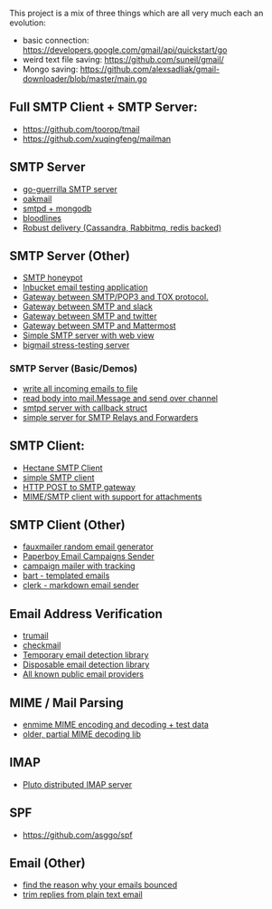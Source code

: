 
This project is a mix of three things which are all very much each an evolution:

- basic connection: https://developers.google.com/gmail/api/quickstart/go
- weird text file saving: https://github.com/suneil/gmail/
- Mongo saving: https://github.com/alexsadliak/gmail-downloader/blob/master/main.go


## Full SMTP Client + SMTP Server:
- https://github.com/toorop/tmail
- https://github.com/xuqingfeng/mailman

## SMTP Server
- [go-guerrilla SMTP server](https://github.com/flashmob/go-guerrilla)
- [oakmail](https://github.com/oakmail/backend)
- [smtpd + mongodb](https://github.com/gleez/smtpd)
- [bloodlines](https://github.com/ghmeier/bloodlines)
- [Robust delivery (Cassandra, Rabbitmq, redis backed)](https://github.com/DronRathore/safedelivr)

## SMTP Server (Other)
- [SMTP honeypot](https://github.com/sec51/honeymail)
- [Inbucket email testing application](https://github.com/jhillyerd/inbucket)
- [Gateway between SMTP/POP3 and TOX protocol.](https://github.com/KeinPfusch/venom-Mail)
- [Gateway between SMTP and slack](https://github.com/egeland/mailtoslack)
- [Gateway between SMTP and twitter](https://github.com/nathan-osman/epigeon)
- [Gateway between SMTP and Mattermost](https://github.com/rodcorsi/mattermail)
- [Simple SMTP server with web view](https://github.com/mgerb/tmail)
- [bigmail stress-testing server](https://github.com/dndx/bigmail)

### SMTP Server (Basic/Demos)
- [write all incoming emails to file](https://github.com/andrewarrow/jungle_smtp/blob/master/main.go)
- [read body into mail.Message and send over channel](https://github.com/slyngshede/gosmtpd/blob/master/smtpd.go)
- [smtpd server with callback struct](https://github.com/mailproto/smtpd)
- [simple server for SMTP Relays and Forwarders](https://github.com/svarlamov/gosmtp/)

## SMTP Client:
- [Hectane SMTP Client](https://github.com/hectane/hectane)
- [simple SMTP client](https://github.com/nilslice/email)
- [HTTP POST to SMTP gateway](https://github.com/SchumacherFM/mailout)
- [MIME/SMTP client with support for attachments](https://github.com/domodwyer/mailyak)

## SMTP Client (Other)
- [fauxmailer random email generator](https://github.com/jhillyerd/fauxmailer)
- [Paperboy Email Campaigns Sender](https://github.com/rykov/paperboy)
- [campaign mailer with tracking](https://github.com/toomore/mailbox)
- [bart - templated emails](https://github.com/mp4096/bart)
- [clerk - markdown email sender](https://github.com/mp4096/clerk)

## Email Address Verification
- [trumail](https://github.com/sdwolfe32/trumail)
- [checkmail](https://github.com/badoux/checkmail)
- [Temporary email detection library](https://github.com/gernest/mailchecker-go)
- [Disposable email detection library](https://github.com/ferhatelmas/disposable)
- [All known public email providers](https://github.com/goware/emailproviders)

## MIME / Mail Parsing
- [enmime MIME encoding and decoding + test data](https://github.com/jhillyerd/enmime)
- [older, partial MIME decoding lib](https://github.com/veqryn/go-email)

## IMAP
- [Pluto distributed IMAP server](https://github.com/go-pluto/pluto)

## SPF
- https://github.com/asggo/spf

## Email (Other)
- [find the reason why your emails bounced](https://github.com/erizocosmico/go-bouncespy)
- [trim replies from plain text email](https://github.com/imdario/goert)
